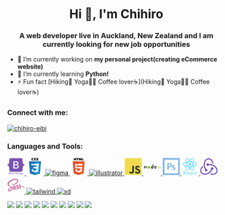 <h1 align="center">Hi 👋, I'm Chihiro</h1>
<h3 align="center">A web developer live in Auckland, New Zealand and I am currently looking for new job opportunities </h3>

- 🔭 I’m currently working on **my personal project(creating eCommerce website)**
- 🌱 I’m currently learning **Python!**
- ⚡ Fun fact [Hiking🥾 Yoga🧘‍♀️ Coffee lover☕️](Hiking🥾 Yoga🧘‍♀️ Coffee lover☕️)

<h3 align="left">Connect with me:</h3>
<p align="left">
<a href="https://linkedin.com/in/chihiro-eibi" target="blank"><img align="center" src="https://raw.githubusercontent.com/rahuldkjain/github-profile-readme-generator/master/src/images/icons/Social/linked-in-alt.svg" alt="chihiro-eibi" height="30" width="40" /></a>
</p>

<h3 align="left">Languages and Tools:</h3>
<p align="left"> <a href="https://getbootstrap.com" target="_blank" rel="noreferrer"> <img src="https://raw.githubusercontent.com/devicons/devicon/master/icons/bootstrap/bootstrap-plain-wordmark.svg" alt="bootstrap" width="40" height="40"/> </a> <a href="https://www.w3schools.com/css/" target="_blank" rel="noreferrer"> <img src="https://raw.githubusercontent.com/devicons/devicon/master/icons/css3/css3-original-wordmark.svg" alt="css3" width="40" height="40"/> </a> <a href="https://www.figma.com/" target="_blank" rel="noreferrer"> <img src="https://www.vectorlogo.zone/logos/figma/figma-icon.svg" alt="figma" width="40" height="40"/> </a> <a href="https://www.w3.org/html/" target="_blank" rel="noreferrer"> <img src="https://raw.githubusercontent.com/devicons/devicon/master/icons/html5/html5-original-wordmark.svg" alt="html5" width="40" height="40"/> </a> <a href="https://www.adobe.com/in/products/illustrator.html" target="_blank" rel="noreferrer"> <img src="https://www.vectorlogo.zone/logos/adobe_illustrator/adobe_illustrator-icon.svg" alt="illustrator" width="40" height="40"/> </a> <a href="https://developer.mozilla.org/en-US/docs/Web/JavaScript" target="_blank" rel="noreferrer"> <img src="https://raw.githubusercontent.com/devicons/devicon/master/icons/javascript/javascript-original.svg" alt="javascript" width="40" height="40"/> </a> <a href="https://nodejs.org" target="_blank" rel="noreferrer"> <img src="https://raw.githubusercontent.com/devicons/devicon/master/icons/nodejs/nodejs-original-wordmark.svg" alt="nodejs" width="40" height="40"/> </a> <a href="https://www.photoshop.com/en" target="_blank" rel="noreferrer"> <img src="https://raw.githubusercontent.com/devicons/devicon/master/icons/photoshop/photoshop-line.svg" alt="photoshop" width="40" height="40"/> </a> <a href="https://reactjs.org/" target="_blank" rel="noreferrer"> <img src="https://raw.githubusercontent.com/devicons/devicon/master/icons/react/react-original-wordmark.svg" alt="react" width="40" height="40"/> </a> <a href="https://redux.js.org" target="_blank" rel="noreferrer"> <img src="https://raw.githubusercontent.com/devicons/devicon/master/icons/redux/redux-original.svg" alt="redux" width="40" height="40"/> </a> <a href="https://sass-lang.com" target="_blank" rel="noreferrer"> <img src="https://raw.githubusercontent.com/devicons/devicon/master/icons/sass/sass-original.svg" alt="sass" width="40" height="40"/> </a> <a href="https://tailwindcss.com/" target="_blank" rel="noreferrer"> <img src="https://www.vectorlogo.zone/logos/tailwindcss/tailwindcss-icon.svg" alt="tailwind" width="40" height="40"/> </a> <a href="https://www.adobe.com/products/xd.html" target="_blank" rel="noreferrer"> <img src="https://cdn.worldvectorlogo.com/logos/adobe-xd.svg" alt="xd" width="40" height="40"/> </a> </p>


<div>
<img src="https://img.shields.io/badge/JavaScript-yellow?style=for-the-badge&logo=JavaScript&logoColor=white">
<img src="https://img.shields.io/badge/HTML5-red?style=for-the-badge&logo=HTML5&logoColor=white">
<img src="https://img.shields.io/badge/CSS-blue?style=for-the-badge&logo=CSS3&logoColor=white">
<img src="https://img.shields.io/badge/Sass-CC6699?style=for-the-badge&color=CC6699&logo=Sass&logoColor=white">
<img src="https://img.shields.io/badge/React-blue?style=for-the-badge&color=blue&logo=React&logoColor=white">
<img src="https://img.shields.io/badge/Redux-764ABC?style=for-the-badge&color=764ABC&logo=Redux&logoColor=white">
<img src="https://img.shields.io/badge/Node.Js-339933?style=for-the-badge&color=339933&logo=Node.Js&logoColor=white">
<img src="https://img.shields.io/badge/SQLite-003B57?style=for-the-badge&color=003B57&logo=SQLite&logoColor=white">
<img src="https://img.shields.io/badge/Jest-C21325?style=for-the-badge&color=C21325&logo=Jest&logoColor=white">
<img src="https://img.shields.io/badge/Auth0-EB5424?style=for-the-badge&color=EB5424&logo=Auth0&logoColor=white">
</div>
